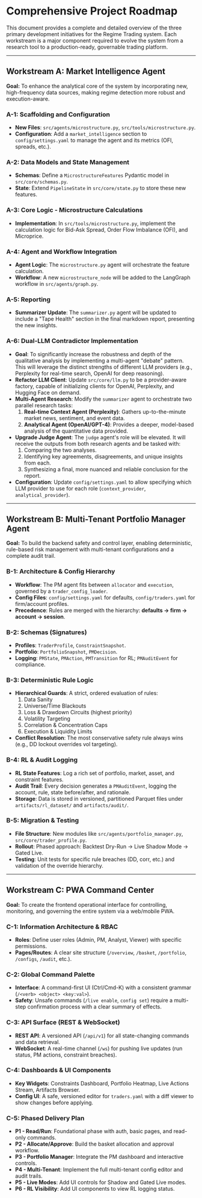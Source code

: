 # Comprehensive Project Roadmap

This document provides a complete and detailed overview of the three primary development initiatives for the Regime Trading system. Each workstream is a major component required to evolve the system from a research tool to a production-ready, governable trading platform.

---

## Workstream A: Market Intelligence Agent

**Goal:** To enhance the analytical core of the system by incorporating new, high-frequency data sources, making regime detection more robust and execution-aware.

### A-1: Scaffolding and Configuration
-   **New Files**: `src/agents/microstructure.py`, `src/tools/microstructure.py`.
-   **Configuration**: Add a `market_intelligence` section to `config/settings.yaml` to manage the agent and its metrics (OFI, spreads, etc.).

### A-2: Data Models and State Management
-   **Schemas**: Define a `MicrostructureFeatures` Pydantic model in `src/core/schemas.py`.
-   **State**: Extend `PipelineState` in `src/core/state.py` to store these new features.

### A-3: Core Logic - Microstructure Calculations
-   **Implementation**: In `src/tools/microstructure.py`, implement the calculation logic for Bid-Ask Spread, Order Flow Imbalance (OFI), and Microprice.

### A-4: Agent and Workflow Integration
-   **Agent Logic**: The `microstructure.py` agent will orchestrate the feature calculation.
-   **Workflow**: A new `microstructure_node` will be added to the LangGraph workflow in `src/agents/graph.py`.

### A-5: Reporting
-   **Summarizer Update**: The `summarizer.py` agent will be updated to include a "Tape Health" section in the final markdown report, presenting the new insights.

### A-6: Dual-LLM Contradictor Implementation

-   **Goal**: To significantly increase the robustness and depth of the qualitative analysis by implementing a multi-agent "debate" pattern. This will leverage the distinct strengths of different LLM providers (e.g., Perplexity for real-time search, OpenAI for deep reasoning).
-   **Refactor LLM Client**: Update `src/core/llm.py` to be a provider-aware factory, capable of initializing clients for OpenAI, Perplexity, and Hugging Face on demand.
-   **Multi-Agent Research**: Modify the `summarizer` agent to orchestrate two parallel research tasks:
    1.  **Real-time Context Agent (Perplexity)**: Gathers up-to-the-minute market news, sentiment, and event data.
    2.  **Analytical Agent (OpenAI/GPT-4)**: Provides a deeper, model-based analysis of the quantitative data provided.
-   **Upgrade Judge Agent**: The `judge` agent's role will be elevated. It will receive the outputs from both research agents and be tasked with:
    1.  Comparing the two analyses.
    2.  Identifying key agreements, disagreements, and unique insights from each.
    3.  Synthesizing a final, more nuanced and reliable conclusion for the report.
-   **Configuration**: Update `config/settings.yaml` to allow specifying which LLM provider to use for each role (`context_provider`, `analytical_provider`).

---

## Workstream B: Multi-Tenant Portfolio Manager Agent

**Goal:** To build the backend safety and control layer, enabling deterministic, rule-based risk management with multi-tenant configurations and a complete audit trail.

### B-1: Architecture & Config Hierarchy
-   **Workflow**: The PM agent fits between `allocator` and `execution`, governed by a `trader_config_loader`.
-   **Config Files**: `config/settings.yaml` for defaults, `config/traders.yaml` for firm/account profiles.
-   **Precedence**: Rules are merged with the hierarchy: **defaults → firm → account → session**.

### B-2: Schemas (Signatures)
-   **Profiles**: `TraderProfile`, `ConstraintSnapshot`.
-   **Portfolio**: `PortfolioSnapshot`, `PMDecision`.
-   **Logging**: `PMState`, `PMAction`, `PMTransition` for RL; `PMAuditEvent` for compliance.

### B-3: Deterministic Rule Logic
-   **Hierarchical Guards**: A strict, ordered evaluation of rules:
    1.  Data Sanity
    2.  Universe/Time Blackouts
    3.  Loss & Drawdown Circuits (highest priority)
    4.  Volatility Targeting
    5.  Correlation & Concentration Caps
    6.  Execution & Liquidity Limits
-   **Conflict Resolution**: The most conservative safety rule always wins (e.g., DD lockout overrides vol targeting).

### B-4: RL & Audit Logging
-   **RL State Features**: Log a rich set of portfolio, market, asset, and constraint features.
-   **Audit Trail**: Every decision generates a `PMAuditEvent`, logging the account, rule, state before/after, and rationale.
-   **Storage**: Data is stored in versioned, partitioned Parquet files under `artifacts/rl_dataset/` and `artifacts/audit/`.

### B-5: Migration & Testing
-   **File Structure**: New modules like `src/agents/portfolio_manager.py`, `src/core/trader_profile.py`.
-   **Rollout**: Phased approach: Backtest Dry-Run → Live Shadow Mode → Gated Live.
-   **Testing**: Unit tests for specific rule breaches (DD, corr, etc.) and validation of the override hierarchy.

---

## Workstream C: PWA Command Center

**Goal:** To create the frontend operational interface for controlling, monitoring, and governing the entire system via a web/mobile PWA.

### C-1: Information Architecture & RBAC
-   **Roles**: Define user roles (Admin, PM, Analyst, Viewer) with specific permissions.
-   **Pages/Routes**: A clear site structure (`/overview`, `/basket`, `/portfolio`, `/configs`, `/audit`, etc.).

### C-2: Global Command Palette
-   **Interface**: A command-first UI (Ctrl/Cmd-K) with a consistent grammar (`/<verb> <object> <key:val>`).
-   **Safety**: Unsafe commands (`/live enable`, `config set`) require a multi-step confirmation process with a clear summary of effects.

### C-3: API Surface (REST & WebSocket)
-   **REST API**: A versioned API (`/api/v1`) for all state-changing commands and data retrieval.
-   **WebSocket**: A real-time channel (`/ws`) for pushing live updates (run status, PM actions, constraint breaches).

### C-4: Dashboards & UI Components
-   **Key Widgets**: Constraints Dashboard, Portfolio Heatmap, Live Actions Stream, Artifacts Browser.
-   **Config UI**: A safe, versioned editor for `traders.yaml` with a diff viewer to show changes before applying.

### C-5: Phased Delivery Plan
-   **P1 - Read/Run**: Foundational phase with auth, basic pages, and read-only commands.
-   **P2 - Allocate/Approve**: Build the basket allocation and approval workflow.
-   **P3 - Portfolio Manager**: Integrate the PM dashboard and interactive controls.
-   **P4 - Multi-Tenant**: Implement the full multi-tenant config editor and audit trails.
-   **P5 - Live Modes**: Add UI controls for Shadow and Gated Live modes.
-   **P6 - RL Visibility**: Add UI components to view RL logging status.
